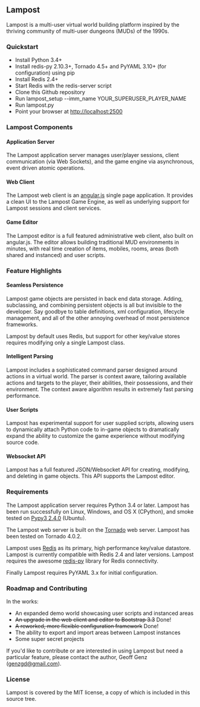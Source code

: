## Lampost

Lampost is a multi-user virtual world building platform inspired by the thriving community of multi-user dungeons (MUDs) of the 1990s.
 

### Quickstart

* Install Python 3.4+
* Install redis-py 2.10.3+, Tornado 4.5+ and PyYAML 3.10+ (for configuration) using pip
* Install Redis 2.4+ 
* Start Redis with the redis-server script
* Clone this Github repository
* Run lampost_setup --imm_name YOUR_SUPERUSER_PLAYER_NAME
* Run lampost.py
* Point your browser at <http://localhost:2500>

### Lampost Components

#### Application Server

The Lampost application server manages user/player sessions, client communication (via Web Sockets), and
the game engine via asynchronous, event driven atomic operations.
  
#### Web Client

The Lampost web client is an [angular.js](https://angularjs.org) single page application.  It provides a clean UI to the
Lampost Game Engine, as well as underlying support for Lampost sessions and client services.

#### Game Editor

The Lampost editor is a full featured administrative web client, also built on angular.js.  The editor allows building
traditional MUD environments in minutes, with real time creation of items, mobiles, rooms, areas (both shared and instanced)
and user scripts.
   
   
### Feature Highlights

#### Seamless Persistence

Lampost game objects are persisted in back end data storage.  Adding, subclassing, and combining persistent objects is all
but invisible to the developer.  Say goodbye to table definitions, xml configuration, lifecycle management, and all of the 
other annoying overhead of most persistence frameworks.  

Lampost by default uses Redis, but support for other key/value stores requires modifying only a single Lampost class.  
  
#### Intelligent Parsing

Lampost includes a sophisticated command parser designed around actions in a virtual world.  The parser is context aware,
tailoring available actions and targets to the player, their abilities, their possessions, and their environment.
The context aware algorithm results in extremely fast parsing performance.

#### User Scripts

Lampost has experimental support for user supplied scripts, allowing users to dynamically attach Python code to in-game objects
to dramatically expand the ability to customize the game experience without modifying source code.

#### Websocket API

Lampost has a full featured JSON/Websocket API for creating, modifying, and deleting in game objects.  This API supports the
Lampost editor.

  
### Requirements

The Lampost application server requires Python 3.4 or later.  Lampost has been run successfully on Linux, Windows, and OS X (CPython),
and smoke tested on [Pypy3 2.4.0](http://pypy.org) (Ubuntu).   

The Lampost web server is built on the [Tornado](http://www.tornadoweb.org) web server.  Lampost has been tested on Tornado 4.0.2.   

Lampost uses [Redis](http://redis.io) as its primary, high performance key/value datastore.  Lampost is currently compatible with
Redis 2.4 and later versions.  Lampost requires the awesome [redis-py](https://github.com/andymccurdy/redis-py) library for
Redis connectivity.

Finally Lampost requires PyYAML 3.x for initial configuration.





### Roadmap and Contributing

In the works:

* An expanded demo world showcasing user scripts and instanced areas
* ~~An upgrade in the web client and editor to Bootstrap 3.3~~ Done!
* ~~A reworked, more flexible configuration framework~~ Done!
* The ability to export and import areas between Lampost instances
* Some super secret projects

If you'd like to contribute or are interested in using Lampost but need a particular feature, please contact the author,
Geoff Genz (<genzgd@gmail.com>).


### License

Lampost is covered by the MIT license, a copy of which is included in this source tree.
